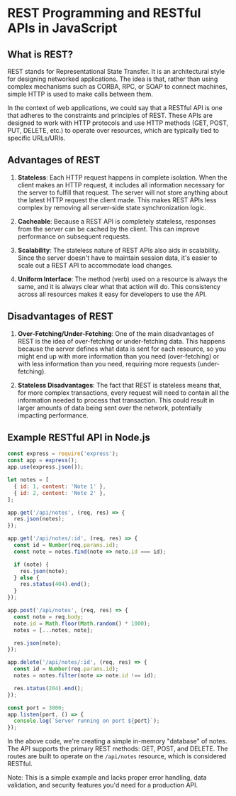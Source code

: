 # REST Programming and RESTful APIs in JavaScript

## What is REST?

REST stands for Representational State Transfer. It is an architectural style for designing networked applications. The idea is that, rather than using complex mechanisms such as CORBA, RPC, or SOAP to connect machines, simple HTTP is used to make calls between them.

In the context of web applications, we could say that a RESTful API is one that adheres to the constraints and principles of REST. These APIs are designed to work with HTTP protocols and use HTTP methods (GET, POST, PUT, DELETE, etc.) to operate over resources, which are typically tied to specific URLs/URIs.

## Advantages of REST

1. **Stateless**: Each HTTP request happens in complete isolation. When the client makes an HTTP request, it includes all information necessary for the server to fulfill that request. The server will not store anything about the latest HTTP request the client made. This makes REST APIs less complex by removing all server-side state synchronization logic.

2. **Cacheable**: Because a REST API is completely stateless, responses from the server can be cached by the client. This can improve performance on subsequent requests.

3. **Scalability**: The stateless nature of REST APIs also aids in scalability. Since the server doesn't have to maintain session data, it's easier to scale out a REST API to accommodate load changes.

4. **Uniform Interface**: The method (verb) used on a resource is always the same, and it is always clear what that action will do. This consistency across all resources makes it easy for developers to use the API.

## Disadvantages of REST

1. **Over-Fetching/Under-Fetching**: One of the main disadvantages of REST is the idea of over-fetching or under-fetching data. This happens because the server defines what data is sent for each resource, so you might end up with more information than you need (over-fetching) or with less information than you need, requiring more requests (under-fetching).

2. **Stateless Disadvantages**: The fact that REST is stateless means that, for more complex transactions, every request will need to contain all the information needed to process that transaction. This could result in larger amounts of data being sent over the network, potentially impacting performance.

## Example RESTful API in Node.js

```javascript
const express = require('express');
const app = express();
app.use(express.json());

let notes = [
  { id: 1, content: 'Note 1' },
  { id: 2, content: 'Note 2' },
];

app.get('/api/notes', (req, res) => {
  res.json(notes);
});

app.get('/api/notes/:id', (req, res) => {
  const id = Number(req.params.id);
  const note = notes.find(note => note.id === id);

  if (note) {
    res.json(note);
  } else {
    res.status(404).end();
  }
});

app.post('/api/notes', (req, res) => {
  const note = req.body;
  note.id = Math.floor(Math.random() * 1000);
  notes = [...notes, note];

  res.json(note);
});

app.delete('/api/notes/:id', (req, res) => {
  const id = Number(req.params.id);
  notes = notes.filter(note => note.id !== id);

  res.status(204).end();
});

const port = 3000;
app.listen(port, () => {
  console.log(`Server running on port ${port}`);
});
```

In the above code, we're creating a simple in-memory "database" of notes. The API supports the primary REST methods: GET, POST, and DELETE. The routes are built to operate on the `/api/notes` resource, which is considered RESTful.

Note: This is a simple example and lacks proper error handling, data validation, and security features you'd need for a production API.
